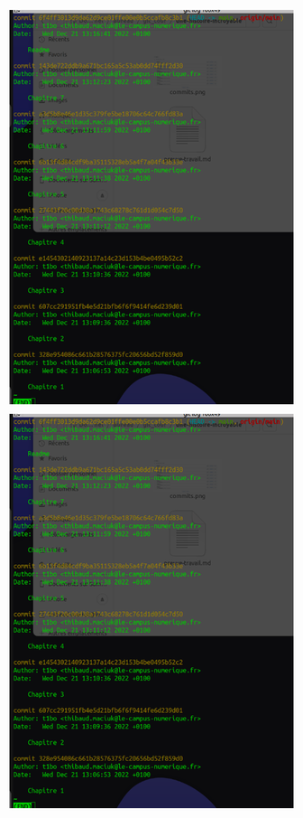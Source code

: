 ![alt text][logo]


[logo]: commit.png "Commit Preuve"


![alt text][logo]

[logo]: tag.png "tag preuve" 
